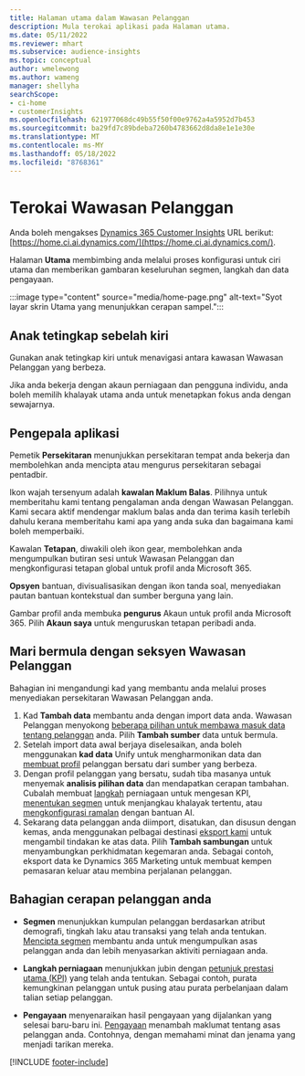 ```yaml
---
title: Halaman utama dalam Wawasan Pelanggan
description: Mula terokai aplikasi pada Halaman utama.
ms.date: 05/11/2022
ms.reviewer: mhart
ms.subservice: audience-insights
ms.topic: conceptual
author: wmelewong
ms.author: wameng
manager: shellyha
searchScope:
- ci-home
- customerInsights
ms.openlocfilehash: 621977068dc49b55f50f00e9762a4a5952d7b453
ms.sourcegitcommit: ba29fd7c89bdeba7260b4783662d8da8e1e1e30e
ms.translationtype: MT
ms.contentlocale: ms-MY
ms.lasthandoff: 05/18/2022
ms.locfileid: "8768361"
---
```

# <a name="explore-customer-insights"></a>Terokai Wawasan Pelanggan

Anda boleh mengakses [Dynamics 365 Customer Insights](https://home.ci.ai.dynamics.com/) URL berikut: [https://home.ci.ai.dynamics.com/](https://home.ci.ai.dynamics.com/).

Halaman **Utama** membimbing anda melalui proses konfigurasi untuk ciri utama dan memberikan gambaran keseluruhan segmen, langkah dan data pengayaan.

:::image type="content" source="media/home-page.png" alt-text="Syot layar skrin Utama yang menunjukkan cerapan sampel.":::

## <a name="left-side-pane"></a>Anak tetingkap sebelah kiri

Gunakan anak tetingkap kiri untuk menavigasi antara kawasan Wawasan Pelanggan yang berbeza.

Jika anda bekerja dengan akaun perniagaan dan pengguna individu, anda boleh memilih khalayak utama anda untuk menetapkan fokus anda dengan sewajarnya.

## <a name="application-header"></a>Pengepala aplikasi

Pemetik **Persekitaran** menunjukkan persekitaran tempat anda bekerja dan membolehkan anda mencipta atau mengurus persekitaran sebagai pentadbir.

Ikon wajah tersenyum adalah **kawalan Maklum Balas**. Pilihnya untuk memberitahu kami tentang pengalaman anda dengan Wawasan Pelanggan. Kami secara aktif mendengar maklum balas anda dan terima kasih terlebih dahulu kerana memberitahu kami apa yang anda suka dan bagaimana kami boleh memperbaiki.

Kawalan **Tetapan**, diwakili oleh ikon gear, membolehkan anda mengumpulkan butiran sesi untuk Wawasan Pelanggan dan mengkonfigurasi tetapan global untuk profil anda Microsoft 365.

**Opsyen** bantuan, divisualisasikan dengan ikon tanda soal, menyediakan pautan bantuan kontekstual dan sumber berguna yang lain.

Gambar profil anda membuka **pengurus** Akaun untuk profil anda Microsoft 365. Pilih **Akaun saya** untuk menguruskan tetapan peribadi anda.

## <a name="getting-started-with-customer-insights-section"></a>Mari bermula dengan seksyen Wawasan Pelanggan

Bahagian ini mengandungi kad yang membantu anda melalui proses menyediakan persekitaran Wawasan Pelanggan anda.

1. Kad **Tambah data** membantu anda dengan import data anda. Wawasan Pelanggan menyokong [beberapa pilihan untuk membawa masuk data tentang pelanggan](data-sources.md) anda. Pilih **Tambah sumber** data untuk bermula.
1. Setelah import data awal berjaya diselesaikan, anda boleh menggunakan **kad data** Unify untuk mengharmonikan data dan [membuat profil](data-unification.md) pelanggan bersatu dari sumber yang berbeza. 
1. Dengan profil pelanggan yang bersatu, sudah tiba masanya untuk menyemak **analisis pilihan data** dan mendapatkan cerapan tambahan. Cubalah membuat [langkah](measures.md) perniagaan untuk mengesan KPI, [menentukan segmen](segments.md) untuk menjangkau khalayak tertentu, atau [mengkonfigurasi ramalan](predictions-overview.md) dengan bantuan AI.
1. Sekarang data pelanggan anda diimport, disatukan, dan disusun dengan kemas, anda menggunakan pelbagai destinasi [eksport kami](export-destinations.md) untuk mengambil tindakan ke atas data. Pilih **Tambah sambungan** untuk menyambungkan perkhidmatan kegemaran anda. Sebagai contoh, eksport data ke Dynamics 365 Marketing untuk membuat kempen pemasaran keluar atau membina perjalanan pelanggan. 

## <a name="your-customer-insights-section"></a>Bahagian cerapan pelanggan anda

- **Segmen** menunjukkan kumpulan pelanggan berdasarkan atribut demografi, tingkah laku atau transaksi yang telah anda tentukan. [Mencipta segmen](segments.md) membantu anda untuk mengumpulkan asas pelanggan anda dan lebih menyasarkan aktiviti perniagaan anda.

- **Langkah perniagaan** menunjukkan jubin dengan [petunjuk prestasi utama (KPI)](measures.md) yang telah anda tentukan. Sebagai contoh, purata kemungkinan pelanggan untuk pusing atau purata perbelanjaan dalam talian setiap pelanggan.

- **Pengayaan** menyenaraikan hasil pengayaan yang dijalankan yang selesai baru-baru ini. [Pengayaan](enrichment-hub.md) menambah maklumat tentang asas pelanggan anda. Contohnya, dengan memahami minat dan jenama yang menjadi tarikan mereka.


[!INCLUDE [footer-include](includes/footer-banner.md)]

